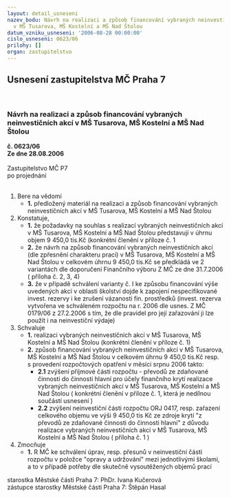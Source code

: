 ```yaml
---
layout: detail_usneseni
nazev_bodu: Návrh na realizaci a způsob financování vybraných neinvestičních akcí
  v MŠ Tusarova, MŠ Kostelní a MŠ Nad Štolou
datum_vzniku_usneseni: '2006-08-28 00:00:00'
cislo_usneseni: 0623/06
prilohy: []
organ: zastupitelstvo
---
```

<div id="ucUsn_pList" class="usn">
	<span><h2>Usnesení zastupitelstva MČ Praha 7 </h2>
<br></span><div class="standBody">
<span><h3>Návrh na realizaci a způsob financování vybraných neinvestičních akcí v MŠ Tusarova, MŠ Kostelní a MŠ Nad Štolou</h3></span><div class="center">
		<strong>č. 0623/06</strong><br>
	</div>
<div class="center">
		<strong>Ze dne 28.08.2006</strong><br><br>
	</div>Zastupitelstvo MČ P7<br> po projednání<br><br><ol>
<li>Bere na vědomí<ul><li>
<strong>1.</strong> předložený materiál na realizaci a způsob financování vybraných neinvestičních akcí v MŠ Tusarova, MŠ Kostelní a MŠ Nad Štolou</li></ul>
</li>
<li>Konstatuje,<ul>
<li>
<strong>1.</strong> že požadavky na souhlas s realizací vybraných neinvestičních akcí v MŠ Tusarova, MŠ Kostelní a MŠ Nad Štolou představují v úhrnu objem 9 450,0 tis.Kč (konkrétní členění v příloze č. 1</li>
<li>
<strong>2.</strong> že návrh na způsob financování vybraných neinvestičních akcí (dle zpřesnění charakteru prací) v MŠ Tusarova, MŠ Kostelní a MŠ Nad Štolou v celkovém  úhrnu 9 450,0 tis.Kč se předkládá ve 2 variantách dle doporučení Finančního výboru Z MČ ze dne 31.7.2006 ( příloha č. 2, 3, 4)</li>
<li>
<strong>3.</strong> že v případě schválení varianty č. I ke způsobu financování výše uvedených akcí v oblasti školství dojde k zapojení nespecifikované invest. rezervy i ke zrušení vázanosti fin. prostředků (invest. rezerva vytvořena ve schváleném rozpočtu na r. 2006 dle usnes. Z MČ 0179/06 z 27.2.2006 s tím, že dle pravidel pro její zařazování ji lze použít i na neinvestiční výdaje)</li>
</ul>
</li>
<li>Schvaluje<ul>
<li>
<strong>1.</strong> realizaci vybraných neinvestičních akcí v MŠ Tusarova, MŠ Kostelní a MŠ Nad Štolou (konkrétní členění v příloze č. 1)</li>
<li>
<strong>2.</strong> způsob financování vybraných neinvestičních akcí v MŠ Tusarova, MŠ Kostelní a MŠ Nad Štolou v celkovém  úhrnu 9 450,0 tis.Kč resp. s provedení rozpočtových opatření v měsíci srpnu 2006 takto:   <ul>
<li>
<strong>2.1</strong> zvýšení příjmové části rozpočtu - převodů ze zdaňované činnosti do činnosti hlavní pro účely finančního krytí realizace vybraných neinvestičních akcí v MŠ Tusarova, MŠ Kostelní a MŠ Nad Štolou ( konkrétní členění v příloze č. 1, která je nedílnou součástí usnesení ) </li>
<li>
<strong>2.2</strong> zvýšení neinvestiční části rozpočtu ORJ 0417, resp. zařazení celkového objemu ve výši 9 450,0 tis Kč ze zdroje krytí "z převodů ze zdaňované činnosti do činnosti hlavní" z důvodu realizace vybraných neinvestičních akcí v MŠ Tusarova, MŠ Kostelní a MŠ Nad Štolou ( příloha č. 1 )</li>
</ul>
</li>
</ul>
</li>
<li>Zmocňuje<ul><li>
<strong>1.</strong> R MČ ke schválení úprav, resp. přesunů v neinvestiční části rozpočtu v položce "opravy a udržování" mezi jednotlivými školami, a to v případě potřeby dle skutečně vysoutěžených objemů prací</li></ul>
</li>
</ol>starostka Městské části Praha 7: PhDr. Ivana Kučerová<br>zástupce starostky Městské části Praha 7: Štěpán Hasal
</div>
</div>